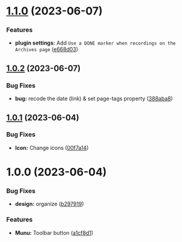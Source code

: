 # [1.1.0](https://github.com/YU000jp/logseq-plugin-quickly-para-method/compare/v1.0.2...v1.1.0) (2023-06-07)


### Features

* **plugin settings:** Add `Use a DONE marker when recordings on the Archives page` ([e668d03](https://github.com/YU000jp/logseq-plugin-quickly-para-method/commit/e668d030c78391970fba6f960987bfe3940165a6))

## [1.0.2](https://github.com/YU000jp/logseq-plugin-quickly-para-method/compare/v1.0.1...v1.0.2) (2023-06-07)


### Bug Fixes

* **bug:** recode the date (link) & set page-tags property ([388aba8](https://github.com/YU000jp/logseq-plugin-quickly-para-method/commit/388aba8e5f9c950605df3dfb80809af10acc59b5))

## [1.0.1](https://github.com/YU000jp/logseq-plugin-quickly-para-method/compare/v1.0.0...v1.0.1) (2023-06-04)


### Bug Fixes

* **Icon:** Change icons ([00f7a14](https://github.com/YU000jp/logseq-plugin-quickly-para-method/commit/00f7a14e827654960b64c112f9ba19cba9bd292c))

# 1.0.0 (2023-06-04)


### Bug Fixes

* **design:** organize ([b297919](https://github.com/YU000jp/logseq-plugin-quickly-para-method/commit/b29791977eef0d5dd279a8a87c17b7a4bb9ec1e6))


### Features

* **Munu:** Toolbar button ([a1cf8d1](https://github.com/YU000jp/logseq-plugin-quickly-para-method/commit/a1cf8d101cdb85dab9d1db4cec0907ff73814fcb))
